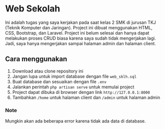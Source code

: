 # Web Sekolah

Ini adalah tugas yang saya kerjakan pada saat kelas 2 SMK di jurusan TKJ (Teknik Komputer dan Jaringan). Project ini dibuat menggunakan HTML, CSS, Bootstrap, dan Laravel. Project ini belum selesai dan hanya dapat melakukan proses CRUD biasa karena saya sudah tidak mengerjakan lagi. Jadi, saya hanya mengerjakan sampai halaman admin dan halaman client.

## Cara menggunakan

1. Download atau clone repository ini
2. Jangan lupa untuk import database dengan file `web_sklh.sql`
3. Buat database dan sesuaikan dengan file `.env`
4. Jalankan perintah `php artisan serve` untuk memulai project
5. Project dapat dibuka di browser dengan link `http://127.0.0.1:8000`
6. Tambahkan `/home` untuk halaman client dan `/admin` untuk halaman admin

### Note

Mungkin akan ada beberapa error karena tidak ada data di database.
